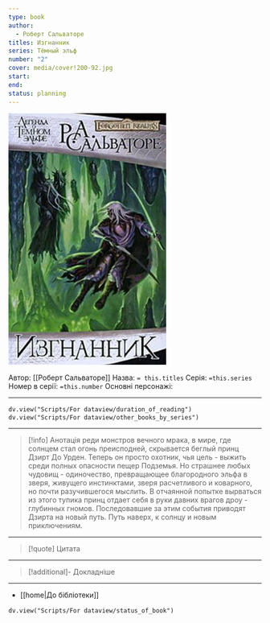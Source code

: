 ```yaml
---
type: book
author:
  - Роберт Сальваторе
titles: Изгнанник
series: Тёмный эльф
number: "2"
cover: media/cover!200-92.jpg
start: 
end: 
status: planning
---
```

![cover|200](media/cover!200-92.jpg)

Автор: [[Роберт Сальваторе]]
Назва: `= this.titles`
Серія:  `=this.series`
Номер в серії: `=this.number`
Основні персонажі:

---
```dataviewjs
dv.view("Scripts/For dataview/duration_of_reading")
dv.view("Scripts/For dataview/other_books_by_series")
```

---
>[!info] Анотація
>реди монстров вечного мрака, в мире, где солнцем стал огонь преисподней, скрывается беглый принц Дзирт До Урден. Теперь он просто охотник, чья цель - выжить среди полных опасности пещер Подземья. Но страшнее любых чудовищ - одиночество, превращающее благородного эльфа в зверя, живущего инстинктами, зверя расчетливого и коварного, но почти разучившегося мыслить. В отчаянной попытке вырваться из этого тупика принц отдает себя в руки давних врагов дроу - глубинных гномов. Последовавшие за этим события приводят Дзирта на новый путь. Путь наверх, к солнцу и новым приключениям.
___

>[!quote] Цитата

---
>[!additional]- Докладніше

---

- [[home|До бібліотеки]]

```dataviewjs
dv.view("Scripts/For dataview/status_of_book")
```